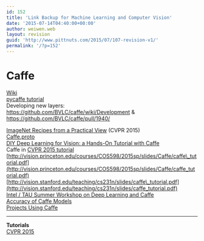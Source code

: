 ```yaml
---
id: 152
title: 'Link Backup for Machine Learning and Computer Vision'
date: '2015-07-14T04:40:00+00:00'
author: weiwen.web
layout: revision
guid: 'http://www.pittnuts.com/2015/07/107-revision-v1/'
permalink: '/?p=152'
---
```


# Caffe

[Wiki](https://github.com/BVLC/caffe/wiki)  
[pycaffe tutorial](http://nbviewer.ipython.org/github/BVLC/caffe/tree/tutorial/examples/)  
Developing new layers:  
<https://github.com/BVLC/caffe/wiki/Development> &amp; <https://github.com/BVLC/caffe/pull/1940/>

[ImageNet Recipes from a Practical View](http://image-net.org/tutorials/cvpr2015/getting_started.pdf) (CVPR 2015)  
[Caffe.proto](https://github.com/BVLC/caffe/blob/master/src/caffe/proto/caffe.proto)  
[DIY Deep Learning for Vision: a Hands-On Tutorial with Caffe](https://docs.google.com/presentation/d/1UeKXVgRvvxg9OUdh_UiC5G71UMscNPlvArsWER41PsU/edit#slide=id.p)  
Caffe in [CVPR 2015 tutorial](https://docs.google.com/presentation/d/1TI4TbU1NaKdPG0VRMhQjW8hsKdnjwx3StjhCZ5ZT5UM/edit#slide=id.g7569f7be5_1_0)  
[http://vision.princeton.edu/courses/COS598/2015sp/slides/Caffe/caffe\_tutorial.pdf](http://vision.princeton.edu/courses/COS598/2015sp/slides/Caffe/caffe_tutorial.pdf)  
[http://vision.stanford.edu/teaching/cs231n/slides/caffe\_tutorial.pdf](http://vision.stanford.edu/teaching/cs231n/slides/caffe_tutorial.pdf)  
[Intel / TAU Summer Workshop on Deep Learning and Caffe](http://courses.cs.tau.ac.il/Caffe_workshop/Bootcamp/)  
[Accuracy of Caffe Models](https://github.com/BVLC/caffe/wiki/Models-accuracy-on-ImageNet-2012-val)  
[Projects Using Caffe](https://github.com/BVLC/caffe/wiki/Related-Projects)

- - - - - -

**Tutorials**  
[CVPR 2015](http://www.pamitc.org/cvpr15/tutorials.php)